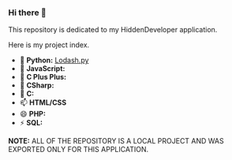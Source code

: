 ### Hi there 👋

This repository is dedicated to my HiddenDeveloper application. 

Here is my project index.

- 🔭 **Python:** [Lodash.py](https://github.com/SkylarFS/lodash)
- 🌱 **JavaScript:**
- 👯 **C Plus Plus:**
- 🤔 **CSharp:**
- 💬 **C:**
- 📫 **HTML/CSS**
- 😄 **PHP:**
- ⚡ **SQL:**

**NOTE:** ALL OF THE REPOSITORY IS A LOCAL PROJECT AND WAS EXPORTED ONLY FOR THIS APPLICATION.
